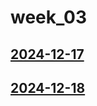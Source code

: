 # week_03 <!-- markmap: foldAll -->
## [2024-12-17](2024-12-17/2024-12-17.html)
## [2024-12-18](2024-12-18/2024-12-18.html)
